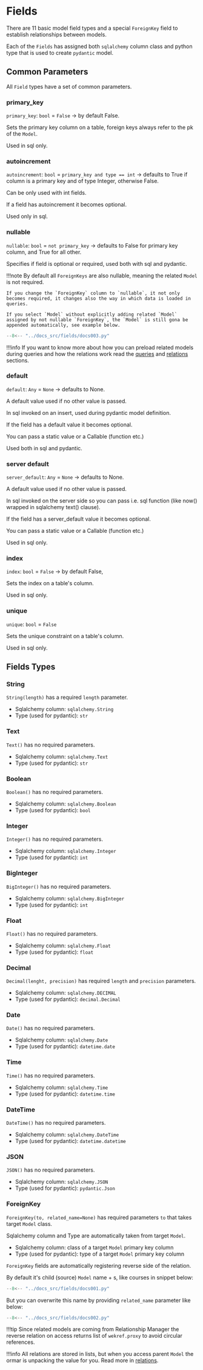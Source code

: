 # Fields


There are 11 basic model field types and a special `ForeignKey` field to establish relationships between models.

Each of the `Fields` has assigned both `sqlalchemy` column class and python type that is used to create `pydantic` model.


## Common Parameters

All `Field` types have a set of common parameters.

### primary_key

`primary_key`: `bool` = `False` -> by default False.

Sets the primary key column on a table, foreign keys always refer to the pk of the `Model`.

Used in sql only.

### autoincrement

`autoincrement`: `bool` = `primary_key and type == int` -> defaults to True if column is a primary key and of type Integer, otherwise False.

Can be only used with int fields.

If a field has autoincrement it becomes optional.

Used only in sql.

### nullable

`nullable`: `bool` = `not primary_key` -> defaults to False for primary key column, and True for all other. 

Specifies if field is optional or required, used both with sql and pydantic.

!!!note
    By default all `ForeignKeys` are also nullable, meaning the related `Model` is not required.
    
    If you change the `ForeignKey` column to `nullable`, it not only becomes required, it changes also the way in which data is loaded in queries.
    
    If you select `Model` without explicitly adding related `Model` assigned by not nullable `ForeignKey`, the `Model` is still gona be appended automatically, see example below.

```Python hl_lines="24 32 33 34 35 37 38 39 40 41"
--8<-- "../docs_src/fields/docs003.py"
```

!!!info
    If you want to know more about how you can preload related models during queries and how the relations work read the [queries][queries] and [relations][relations] sections. 


### default

`default`: `Any` = `None` -> defaults to None. 

A default value used if no other value is passed.

In sql invoked on an insert, used during pydantic model definition.

If the field has a default value it becomes optional.

You can pass a static value or a Callable (function etc.)

Used both in sql and pydantic.

### server default

`server_default`: `Any` = `None`  -> defaults to None. 

A default value used if no other value is passed.

In sql invoked on the server side so you can pass i.e. sql function (like now() wrapped in sqlalchemy text() clause).

If the field has a server_default value it becomes optional.

You can pass a static value or a Callable (function etc.)

Used in sql only.
 
### index

`index`: `bool` = `False` -> by default False, 

Sets the index on a table's column.

Used in sql only.

### unique

`unique`: `bool` = `False` 

Sets the unique constraint on a table's column.

Used in sql only.

## Fields Types

### String

`String(length)` has a required `length` parameter.  

* Sqlalchemy column: `sqlalchemy.String`  
* Type (used for pydantic): `str` 

### Text

`Text()` has no required parameters.  

* Sqlalchemy column: `sqlalchemy.Text`  
* Type (used for pydantic): `str` 

### Boolean

`Boolean()` has no required parameters.  

* Sqlalchemy column: `sqlalchemy.Boolean`  
* Type (used for pydantic): `bool` 

### Integer

`Integer()` has no required parameters.  

* Sqlalchemy column: `sqlalchemy.Integer`  
* Type (used for pydantic): `int` 

### BigInteger

`BigInteger()` has no required parameters.  

* Sqlalchemy column: `sqlalchemy.BigInteger`  
* Type (used for pydantic): `int` 

### Float

`Float()` has no required parameters.  

* Sqlalchemy column: `sqlalchemy.Float`  
* Type (used for pydantic): `float` 

### Decimal

`Decimal(lenght, precision)` has required `length` and `precision` parameters.  

* Sqlalchemy column: `sqlalchemy.DECIMAL`  
* Type (used for pydantic): `decimal.Decimal` 

### Date

`Date()` has no required parameters.  

* Sqlalchemy column: `sqlalchemy.Date`  
* Type (used for pydantic): `datetime.date` 

### Time

`Time()` has no required parameters.  

* Sqlalchemy column: `sqlalchemy.Time`  
* Type (used for pydantic): `datetime.time` 

### DateTime

`DateTime()` has no required parameters.  

* Sqlalchemy column: `sqlalchemy.DateTime`  
* Type (used for pydantic): `datetime.datetime` 

### JSON

`JSON()` has no required parameters.  

* Sqlalchemy column: `sqlalchemy.JSON`  
* Type (used for pydantic): `pydantic.Json` 

### ForeignKey

`ForeignKey(to, related_name=None)` has required parameters `to` that takes target `Model` class.  

Sqlalchemy column and Type are automatically taken from target `Model`.

* Sqlalchemy column: class of a target `Model` primary key column  
* Type (used for pydantic): type of a target `Model` primary key column 

`ForeignKey` fields are automatically registering reverse side of the relation.

By default it's child (source) `Model` name + s, like courses in snippet below: 

```Python hl_lines="25 31"
--8<-- "../docs_src/fields/docs001.py"
```

But you can overwrite this name by providing `related_name` parameter like below:

```Python hl_lines="25 30"
--8<-- "../docs_src/fields/docs002.py"
```

!!!tip
    Since related models are coming from Relationship Manager the reverse relation on access returns list of `wekref.proxy` to avoid circular references.

!!!info
    All relations are stored in lists, but when you access parent `Model` the ormar is unpacking the value for you. 
    Read more in [relations][relations].

[relations]: ./relations.md
[queries]: ./queries.md